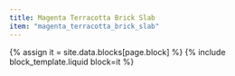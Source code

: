 ```yaml
---
title: Magenta Terracotta Brick Slab
item: "magenta_terracotta_brick_slab"
---
```


{% assign it = site.data.blocks[page.block] %}
{% include block_template.liquid block=it %}

